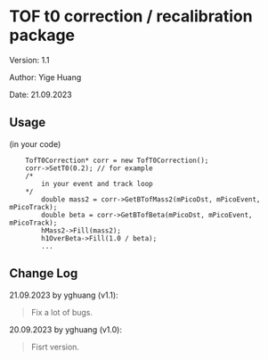 # TOF t0 correction / recalibration package

Version: 1.1

Author: Yige Huang

Date: 21.09.2023

## Usage

(in your code)

```
    TofT0Correction* corr = new TofT0Correction();
    corr->SetT0(0.2); // for example
    /*
        in your event and track loop
    */
        double mass2 = corr->GetBTofMass2(mPicoDst, mPicoEvent, mPicoTrack);
        double beta = corr->GetBTofBeta(mPicoDst, mPicoEvent, mPicoTrack);
        hMass2->Fill(mass2);
        h1OverBeta->Fill(1.0 / beta);
        ...
```

## Change Log
 
21.09.2023 by yghuang (v1.1):

> Fix a lot of bugs.

20.09.2023 by yghuang (v1.0):

> Fisrt version.
